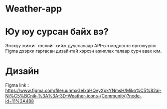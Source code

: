 # Weather-app

# Юу юу сурсан байх вэ?
Энэхүү жижиг төслийг хийж дууссанаар API-ын мэдлэгээ өргөжүүлж Figma дээрхи гаргасан дизайнтай хэрхэн ажиллах талаар сурч авах юм.

# Дизайн
Figma link : https://www.figma.com/file/uuhmxGelxqHQvyXpkYNmsH/Miko%C5%82aj-Ni%C5%BCnik-%3A%3A-3D-Weather-icons-(Community)?node-id=11%3A488

